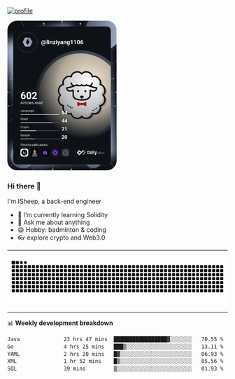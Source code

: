 [![profile](https://user-images.githubusercontent.com/54968314/208005045-e4b42f3b-833d-4242-bfcc-e764865553a2.svg)](https://www.calligrapher.ai/)

<a href="https://app.daily.dev/linziyang1106"><img src="/devcard.png" width="250" alt="ISheep's Dev Card"/></a>

### Hi there 🐏

I'm ISheep, a back-end engineer

- 🔭 I’m currently learning Solidity
- 💬 Ask me about anything
- 😄 Hobby: badminton & coding
- 👓 explore crypto and Web3.0

-------

![](https://raw.githubusercontent.com/ISheepp/ISheepp/output/github-contribution-grid-snake.svg)

-------

📊 **Weekly development breakdown**
<!--START_SECTION:waka-->

```txt
Java              23 hrs 47 mins  █████████████████▓░░░░░░░   70.55 %
Go                4 hrs 25 mins   ███▒░░░░░░░░░░░░░░░░░░░░░   13.11 %
YAML              2 hrs 20 mins   █▓░░░░░░░░░░░░░░░░░░░░░░░   06.93 %
XML               1 hr 52 mins    █▒░░░░░░░░░░░░░░░░░░░░░░░   05.56 %
SQL               39 mins         ▒░░░░░░░░░░░░░░░░░░░░░░░░   01.93 %
```

<!--END_SECTION:waka-->

